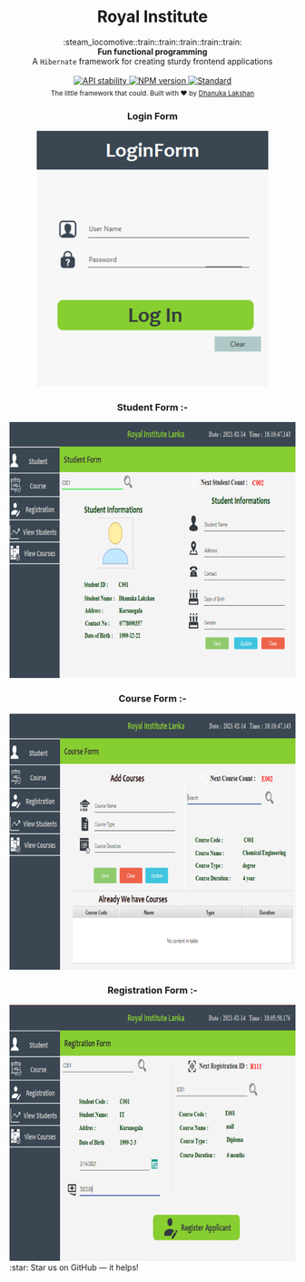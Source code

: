 <h1 align="center">Royal Institute</h1>

<div align="center">
  :steam_locomotive::train::train::train::train::train:
</div>
<div align="center">
  <strong>Fun functional programming</strong>
</div>
<div align="center">
  A <code>Hibernate</code> framework for creating sturdy frontend applications
</div>

<br />

<div align="center">
  <!-- Stability -->
  <a href="https://nodejs.org/api/documentation.html#documentation_stability_index">
    <img src="https://img.shields.io/badge/stability-experimental-orange.svg?style=flat-square"
      alt="API stability" />
  </a>

  <!-- NPM version -->
  <a href="https://npmjs.org/package/choo">
    <img src="https://img.shields.io/npm/v/choo.svg?style=flat-square"
      alt="NPM version" />
  </a>

  <!-- Standard -->
  <a href="https://standardjs.com">
    <img src="https://img.shields.io/badge/code%20style-standard-brightgreen.svg?style=flat-square"
      alt="Standard" />
  </a>
</div>
<div align="center" >
  <sub>The little framework that could. Built with ❤︎ by
  <a href="https://www.facebook.com/dhanuka.lakshan.395/">Dhanuka Lakshan</a>
</div>
  <div align="center">
  <div>
    <h3>Login Form</h3>
    <img src=" https://github.com/Dhanuka99/Royal-Institute-Application/blob/main/src/project_photos/4.png" alt="login form" width =auto height = 450px />
    </div>
  <div>
    <h3>Student Form :-</h3>
    <img src="https://github.com/Dhanuka99/Royal-Institute-Application/blob/main/src/project_photos/1.png" alt="student form" width =auto height = 450px />
    </div>
    <div>
    <h3>Course Form :-</h3>
    <img src="https://github.com/Dhanuka99/Royal-Institute-Application/blob/main/src/project_photos/3.png" alt="Course form" width =auto height = 450px />
    </div>
    <div>
    <h3>Registration Form :-</h3>
    <img src="https://github.com/Dhanuka99/Royal-Institute-Application/blob/main/src/project_photos/Untitled.png" alt="Registration form" width =auto height = 450px/>
    </div>
  </div>
 :star: Star us on GitHub — it helps!

  
